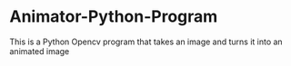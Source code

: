 # Animator-Python-Program
This is a Python Opencv program that takes an image and turns it into an animated image
